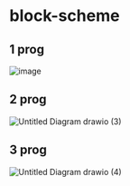 # block-scheme
## 1 prog
![image](https://user-images.githubusercontent.com/91655905/138809103-0cadcf28-8c5d-46e9-ad0d-4e76701a3d35.png)
## 2 prog
![Untitled Diagram drawio (3)](https://user-images.githubusercontent.com/91655905/138810063-73aafdb3-03e8-443c-b0a2-162781a2ad94.png)
## 3 prog
![Untitled Diagram drawio (4)](https://user-images.githubusercontent.com/91655905/138810257-35c83fb7-35bd-4ff6-92cc-8a55a49e5760.png)

